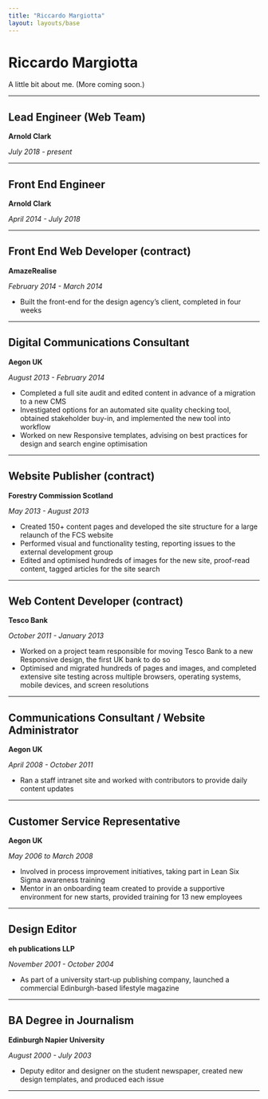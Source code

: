 ```yaml
---
title: "Riccardo Margiotta"
layout: layouts/base
---
```


# Riccardo Margiotta
A little bit about me. (More coming soon.)

---

## Lead Engineer (Web Team)

**Arnold Clark**

*July 2018 - present*

---

## Front End Engineer

**Arnold Clark**

*April 2014 - July 2018*

---

## Front End Web Developer (contract)

**AmazeRealise**

*February 2014 - March 2014*

- Built the front-end for the design agency’s client, completed in four weeks

---

## Digital Communications Consultant

**Aegon UK**

*August 2013 - February 2014*

- Completed a full site audit and edited content in advance of a migration to a new CMS
- Investigated options for an automated site quality checking tool, obtained stakeholder buy-in, and implemented the new tool into workflow
- Worked on new Responsive templates, advising on best practices for design and search engine optimisation

---

## Website Publisher (contract)

**Forestry Commission Scotland**

*May 2013 - August 2013*

- Created 150+ content pages and developed the site structure for a large relaunch of the FCS website
- Performed visual and functionality testing, reporting issues to the external development group
- Edited and optimised hundreds of images for the new site, proof-read content, tagged articles for the site search

---

## Web Content Developer (contract)

**Tesco Bank**

*October 2011 - January 2013*

- Worked on a project team responsible for moving Tesco Bank to a new Responsive design, the first UK bank to do so
- Optimised and migrated hundreds of pages and images, and completed extensive site testing across multiple browsers, operating systems, mobile devices, and screen resolutions

---

## Communications Consultant / Website Administrator

**Aegon UK**

*April 2008 - October 2011*

- Ran a staff intranet site and worked with contributors to provide daily content updates

---

## Customer Service Representative

**Aegon UK**

*May 2006 to March 2008*

- Involved in process improvement initiatives, taking part in Lean Six Sigma awareness training
- Mentor in an onboarding team created to provide a supportive environment for new starts, provided training for 13 new employees

---

## Design Editor

**eh publications LLP**

*November 2001 - October 2004*

- As part of a university start-up publishing company, launched a commercial Edinburgh-based lifestyle magazine

---

## BA Degree in Journalism

**Edinburgh Napier University**

*August 2000 - July 2003*

- Deputy editor and designer on the student newspaper, created new design templates, and produced each issue

---

